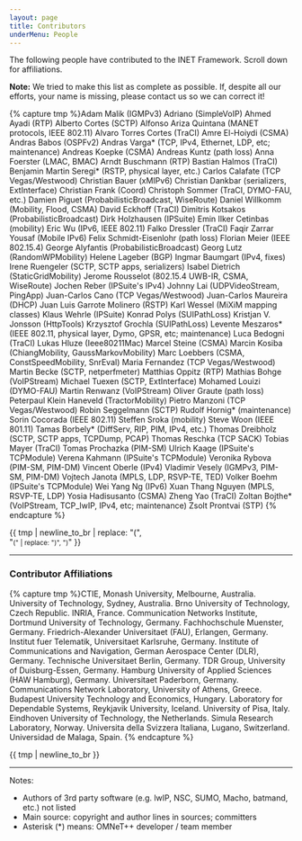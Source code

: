 ```yaml
---
layout: page
title: Contributors
underMenu: People
---
```


The following people have contributed to the INET Framework. Scroll down for affiliations.

<div class="alert alert-warning">
<b>Note:</b> We tried to make this list as complete as possible. If, despite all our efforts, your name is missing, please contact us so we can correct it!
</div>

{% capture tmp %}Adam Malik (IGMPv3)
Adriano (SimpleVoIP)
Ahmed Ayadi (RTP)
Alberto Cortes (SCTP)
Alfonso Ariza Quintana (MANET protocols, IEEE 802.11)
Alvaro Torres Cortes (TraCI)
Amre El-Hoiydi (CSMA)
Andras Babos (OSPFv2)
Andras Varga* (TCP, IPv4, Ethernet, LDP, etc; maintenance)
Andreas Koepke (CSMA)
Andreas Kuntz (path loss)
Anna Foerster (LMAC, BMAC)
Arndt Buschmann (RTP)
Bastian Halmos (TraCI)
Benjamin Martin Seregi* (RSTP, physical layer, etc.)
Carlos Calafate (TCP Vegas/Westwood)
Christian Bauer (xMIPv6)
Christian Dankbar (serializers, ExtInterface)
Christian Frank (Coord)
Christoph Sommer (TraCI, DYMO-FAU, etc.)
Damien Piguet (ProbabilisticBroadcast, WiseRoute)
Daniel Willkomm (Mobility, Flood, CSMA)
David Eckhoff (TraCI)
Dimitris Kotsakos (ProbabilisticBroadcast)
Dirk Holzhausen (IPSuite)
Emin Ilker Cetinbas (mobility)
Eric Wu (IPv6, IEEE 802.11)
Falko Dressler (TraCI)
Faqir Zarrar Yousaf (Mobile IPv6)
Felix Schmidt-Eisenlohr (path loss)
Florian Meier (IEEE 802.15.4)
George Alyfantis (ProbabilisticBroadcast)
Georg Lutz (RandomWPMobility)
Helene Lageber (BGP)
Ingmar Baumgart (IPv4, fixes)
Irene Ruengeler (SCTP, SCTP apps, serializers)
Isabel Dietrich (StaticGridMobility)
Jerome Rousselot (802.15.4 UWB-IR, CSMA, WiseRoute)
Jochen Reber (IPSuite's IPv4)
Johnny Lai (UDPVideoStream, PingApp)
Juan-Carlos Cano (TCP Vegas/Westwood)
Juan-Carlos Maureira (DHCP)
Juan Luis Garrote Molinero (RSTP)
Karl Wessel (MiXiM mapping classes)
Klaus Wehrle (IPSuite)
Konrad Polys (SUIPathLoss)
Kristjan V. Jonsson (HttpTools)
Krzysztof Grochla (SUIPathLoss)
Levente Meszaros* (IEEE 802.11, physical layer, Dymo, GPSR, etc; maintenance)
Luca Bedogni (TraCI)
Lukas Hluze (Ieee80211Mac)
Marcel Steine (CSMA)
Marcin Kosiba (ChiangMobility, GaussMarkovMobility)
Marc Loebbers (CSMA, ConstSpeedMobility, SnrEval)
Maria Fernandez (TCP Vegas/Westwood)
Martin Becke (SCTP, netperfmeter)
Matthias Oppitz (RTP)
Mathias Bohge (VoIPStream)
Michael Tuexen (SCTP, ExtInterface)
Mohamed Louizi (DYMO-FAU)
Martin Renwanz (VoIPStream)
Oliver Graute (path loss)
Peterpaul Klein Haneveld (TractorMobility)
Pietro Manzoni (TCP Vegas/Westwood)
Robin Seggelmann (SCTP)
Rudolf Hornig* (maintenance)
Sorin Cocorada (IEEE 802.11)
Steffen Sroka (mobility)
Steve Woon (IEEE 801.11)
Tamas Borbely* (DiffServ, RIP, PIM, IPv4, etc.)
Thomas Dreibholz (SCTP, SCTP apps, TCPDump, PCAP)
Thomas Reschka (TCP SACK)
Tobias Mayer (TraCI)
Tomas Prochazka (PIM-SM)
Ulrich Kaage (IPSuite's TCPModule)
Verena Kahmann (IPSuite's TCPModule)
Veronika Rybova (PIM-SM, PIM-DM)
Vincent Oberle (IPv4)
Vladimir Vesely (IGMPv3, PIM-SM, PIM-DM)
Vojtech Janota (MPLS, LDP, RSVP-TE, TED)
Volker Boehm (IPSuite's TCPModule)
Wei Yang Ng (IPv6)
Xuan Thang Nguyen (MPLS, RSVP-TE, LDP)
Yosia Hadisusanto (CSMA)
Zheng Yao (TraCI)
Zoltan Bojthe* (VoIPStream, TCP_lwIP, IPv4, etc; maintenance)
Zsolt Prontvai (STP)
{% endcapture %}

<div style="column-count: 2; -webkit-column-count: 2; -moz-column-count: 2;">
{{ tmp | newline_to_br | replace: "(", "<small>(" | replace: ")", ")</small>" }}
</div>

----

### Contributor Affiliations

{% capture tmp %}CTIE, Monash University, Melbourne, Australia.
University of Technology, Sydney, Australia.
Brno University of Technology, Czech Republic.
INRIA, France.
Communication Networks Institute, Dortmund University of Technology, Germany.
Fachhochschule Muenster, Germany.
Friedrich-Alexander Universitaet (FAU), Erlangen, Germany.
Institut fuer Telematik, Universitaet Karlsruhe, Germany.
Institute of Communications and Navigation, German Aerospace Center (DLR), Germany.
Technische Universitaet Berlin, Germany.
TDR Group, University of Duisburg-Essen, Germany.
Hamburg University of Applied Sciences (HAW Hamburg), Germany.
Universitaet Paderborn, Germany.
Communications Network Laboratory, University of Athens, Greece.
Budapest University Technology and Economics, Hungary.
Laboratory for Dependable Systems, Reykjavik University, Iceland.
University of Pisa, Italy.
Eindhoven University of Technology, the Netherlands.
Simula Research Laboratory, Norway.
Universita della Svizzera Italiana, Lugano, Switzerland.
Universidad de Malaga, Spain.
{% endcapture %}

{{ tmp | newline_to_br }}

----

Notes:

*   Authors of 3rd party software (e.g. lwIP, NSC, SUMO, Macho, batmand, etc.) not listed
*   Main source: copyright and author lines in sources; committers
*   Asterisk (*) means: OMNeT++ developer / team member

